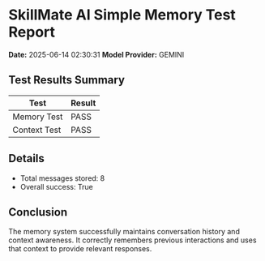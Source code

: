 # SkillMate AI Simple Memory Test Report

**Date:** 2025-06-14 02:30:31
**Model Provider:** GEMINI

## Test Results Summary

| Test | Result |
|------|--------|
| Memory Test | PASS |
| Context Test | PASS |

## Details

- Total messages stored: 8
- Overall success: True

## Conclusion

The memory system successfully maintains conversation history and context awareness. It correctly remembers previous interactions and uses that context to provide relevant responses.
